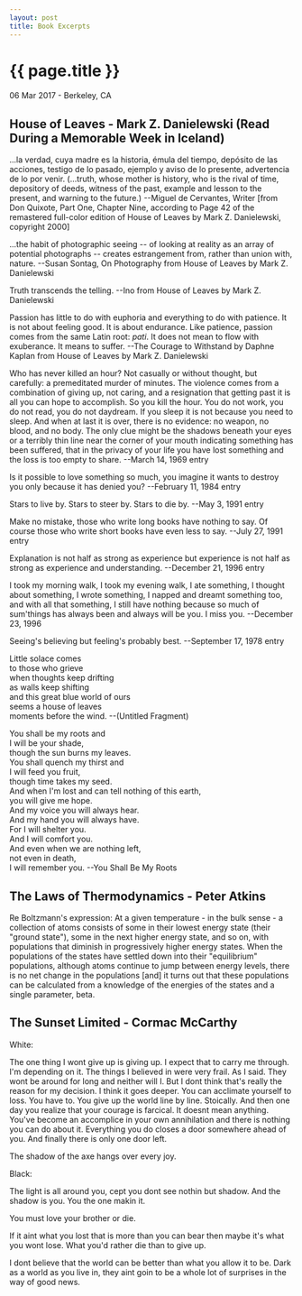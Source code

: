 ```yaml
---
layout: post
title: Book Excerpts
---
```


{{ page.title }}
================

<p class="meta">06 Mar 2017 - Berkeley, CA</p>

## House of Leaves - Mark Z. Danielewski (Read During a Memorable Week in Iceland)

...la verdad, cuya madre es la historia, émula del tiempo, depósito de las acciones, testigo de lo pasado, ejemplo y aviso de lo presente, advertencia de lo por venir. (...truth, whose mother is history, who is the rival of time, depository of deeds, witness of the past, example and lesson to the present, and warning to the future.) --Miguel de Cervantes, Writer [from Don Quixote, Part One, Chapter Nine, according to Page 42 of the remastered full-color edition of House of Leaves by Mark Z. Danielewski, copyright 2000]

...the habit of photographic seeing -- of looking at reality as an array of potential photographs -- creates estrangement from, rather than union with, nature. --Susan Sontag, On Photography from House of Leaves by Mark Z. Danielewski

Truth transcends the telling. --Ino from House of Leaves by Mark Z. Danielewski

Passion has little to do with euphoria and everything to do with patience. It is not about feeling good. It is about endurance. Like patience, passion comes from the same Latin root: *pati*. It does not mean to flow with exuberance. It means to suffer. --The Courage to Withstand by Daphne Kaplan from House of Leaves by Mark Z. Danielewski

Who has never killed an hour? Not casually or without thought, but carefully: a premeditated murder of minutes. The violence comes from a combination of giving up, not caring, and a resignation that getting past it is all you can hope to accomplish. So you kill the hour. You do not work, you do not read, you do not daydream. If you sleep it is not because you need to sleep. And when at last it is over, there is no evidence: no weapon, no blood, and no body. The only clue might be the shadows beneath your eyes or a terribly thin line near the corner of your mouth indicating something has been suffered, that in the privacy of your life you have lost something and the loss is too empty to share. --March 14, 1969 entry

Is it possible to love something so much, you imagine it wants to destroy you only because it has denied you? --February 11, 1984 entry

Stars to live by. Stars to steer by. Stars to die by. --May 3, 1991 entry

Make no mistake, those who write long books have nothing to say. Of course those who write short books have even less to say. --July 27, 1991 entry

Explanation is not half as strong as experience but experience is not half as strong as experience and understanding. --December 21, 1996 entry

I took my morning walk, I took my evening walk, I ate something, I thought about something, I wrote something, I napped and dreamt something too, and with all that something, I still have nothing because so much of sum'things has always been and always will be you. I miss you. --December 23, 1996

Seeing's believing but feeling's probably best. --September 17, 1978 entry

Little solace comes  
to those who grieve  
when thoughts keep drifting  
as walls keep shifting  
and this great blue world of ours  
seems a house of leaves  
moments before the wind. --(Untitled Fragment)

You shall be my roots and  
I will be your shade,  
though the sun burns my leaves.  
You shall quench my thirst and  
I will feed you fruit,  
though time takes my seed.  
And when I'm lost and can tell nothing of this earth,  
you will give me hope.  
And my voice you will always hear.  
And my hand you will always have.  
For I will shelter you.  
And I will comfort you.  
And even when we are nothing left,  
not even in death,  
I will remember you. --You Shall Be My Roots

## The Laws of Thermodynamics - Peter Atkins

Re Boltzmann's expression: At a given temperature - in the bulk sense - a collection of atoms consists of some in their lowest energy state (their "ground state"), some in the next higher energy state, and so on, with populations that diminish in progressively higher energy states. When the populations of the states have settled down into their "equilibrium" populations, although atoms continue to jump between energy levels, there is no net change in the populations [and] it turns out that these populations can be calculated from a knowledge of the energies of the states and a single parameter, beta.

## The Sunset Limited - Cormac McCarthy

White:

The one thing I wont give up is giving up. I expect that to carry me through. I'm depending on it. The things I believed in were very frail. As I said. They wont be around for long and neither will I. But I dont think that's really the reason for my decision. I think it goes deeper. You can acclimate yourself to loss. You have to. You give up the world line by line. Stoically. And then one day you realize that your courage is farcical. It doesnt mean anything. You've become an accomplice in your own annihilation and there is nothing you can do about it. Everything you do closes a door somewhere ahead of you. And finally there is only one door left.

The shadow of the axe hangs over every joy.

Black:

The light is all around you, cept you dont see nothin but shadow. And the shadow is you. You the one makin it.

You must love your brother or die.

If it aint what you lost that is more than you can bear then maybe it's what you wont lose. What you'd rather die than to give up.

I dont believe that the world can be better than what you allow it to be. Dark as a world as you live in, they aint goin to be a whole lot of surprises in the way of good news.